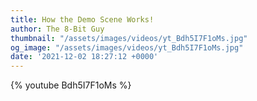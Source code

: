 ```yaml
---
title: How the Demo Scene Works!
author: The 8-Bit Guy
thumbnail: "/assets/images/videos/yt_Bdh5I7F1oMs.jpg"
og_image: "/assets/images/videos/yt_Bdh5I7F1oMs.jpg"
date: '2021-12-02 18:27:12 +0000'
---
```


{% youtube Bdh5I7F1oMs %}